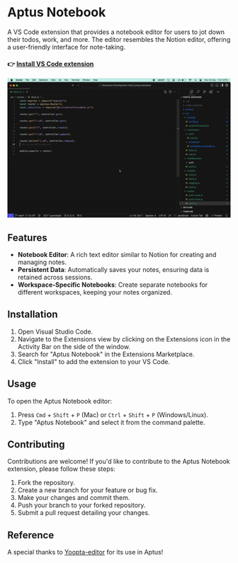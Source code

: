 # Aptus Notebook

A VS Code extension that provides a notebook editor for users to jot down their todos, work, and more. The editor resembles the Notion editor, offering a user-friendly interface for note-taking.

#### 👉 [Install VS Code extension](https://marketplace.visualstudio.com/items?itemName=saban.aptus-vs-code)

![Aptus Notebook Demo](https://raw.githubusercontent.com/mdsaban/aptus-vs-code/refs/heads/main/assets/aptus-demo.gif)

## Features

- **Notebook Editor**: A rich text editor similar to Notion for creating and managing notes.
- **Persistent Data**: Automatically saves your notes, ensuring data is retained across sessions.
- **Workspace-Specific Notebooks**: Create separate notebooks for different workspaces, keeping your notes organized.

## Installation

1. Open Visual Studio Code.
2. Navigate to the Extensions view by clicking on the Extensions icon in the Activity Bar on the side of the window.
3. Search for "Aptus Notebook" in the Extensions Marketplace.
4. Click "Install" to add the extension to your VS Code.

## Usage

To open the Aptus Notebook editor:

1. Press `Cmd` + `Shift` + `P` (Mac) or `Ctrl` + `Shift` + `P` (Windows/Linux).
2. Type "Aptus Notebook" and select it from the command palette.

## Contributing

Contributions are welcome! If you'd like to contribute to the Aptus Notebook extension, please follow these steps:

1. Fork the repository.
2. Create a new branch for your feature or bug fix.
3. Make your changes and commit them.
4. Push your branch to your forked repository.
5. Submit a pull request detailing your changes.

## Reference 

A special thanks to [Yoopta-editor](https://github.com/Darginec05/Yoopta-Editor/) for its use in Aptus!

